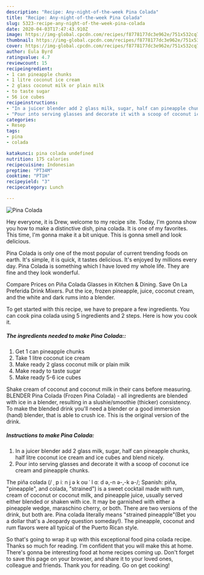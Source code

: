 ```yaml
---
description: "Recipe: Any-night-of-the-week Pina Colada"
title: "Recipe: Any-night-of-the-week Pina Colada"
slug: 5323-recipe-any-night-of-the-week-pina-colada
date: 2020-04-03T17:47:43.910Z
image: https://img-global.cpcdn.com/recipes/f8778177dc3e962e/751x532cq70/pina-colada-recipe-main-photo.jpg
thumbnail: https://img-global.cpcdn.com/recipes/f8778177dc3e962e/751x532cq70/pina-colada-recipe-main-photo.jpg
cover: https://img-global.cpcdn.com/recipes/f8778177dc3e962e/751x532cq70/pina-colada-recipe-main-photo.jpg
author: Eula Byrd
ratingvalue: 4.7
reviewcount: 15
recipeingredient:
- 1 can pineapple chunks
- 1 litre coconut ice cream
- 2 glass coconut milk or plain milk
- to taste sugar
- 56 ice cubes
recipeinstructions:
- "In a juicer blender add 2 glass milk, sugar, half can pineapple chunks, half litre coconut ice cream and ice cubes and blend nicely."
- "Pour into serving glasses and decorate it with a scoop of coconut ice cream and pineapple chunks."
categories:
- Resep
tags:
- pina
- colada

katakunci: pina colada undefined
nutrition: 175 calories
recipecuisine: Indonesian
preptime: "PT34M"
cooktime: "PT1H"
recipeyield: "3"
recipecategory: Lunch

---
```



![Pina Colada](https://img-global.cpcdn.com/recipes/f8778177dc3e962e/751x532cq70/pina-colada-recipe-main-photo.jpg)

Hey everyone, it is Drew, welcome to my recipe site. Today, I'm gonna show you how to make a distinctive dish, pina colada. It is one of my favorites. This time, I'm gonna make it a bit unique. This is gonna smell and look delicious.

Pina Colada is only one of the most popular of current trending foods on earth. It's simple, it is quick, it tastes delicious. It's enjoyed by millions every day. Pina Colada is something which I have loved my whole life. They are fine and they look wonderful.

Compare Prices on Piña Colada Glasses in Kitchen &amp; Dining. Save On La Preferida Drink Mixers. Put the ice, frozen pineapple, juice, coconut cream, and the white and dark rums into a blender.


To get started with this recipe, we have to prepare a few ingredients. You can cook pina colada using 5 ingredients and 2 steps. Here is how you cook it.

##### The ingredients needed to make Pina Colada::

1. Get 1 can pineapple chunks
1. Take 1 litre coconut ice cream
1. Make ready 2 glass coconut milk or plain milk
1. Make ready to taste sugar
1. Make ready 5-6 ice cubes


Shake cream of coconut and coconut milk in their cans before measuring. BLENDER Pina Colada (Frozen Pina Colada) - all ingredients are blended with ice in a blender, resulting in a slushie/smoothie (thicker) consistency. To make the blended drink you&#39;ll need a blender or a good immersion (hand) blender, that is able to crush ice. This is the original version of the drink. 

##### Instructions to make Pina Colada:

1. In a juicer blender add 2 glass milk, sugar, half can pineapple chunks, half litre coconut ice cream and ice cubes and blend nicely.
1. Pour into serving glasses and decorate it with a scoop of coconut ice cream and pineapple chunks.


The piña colada (/ ˌ p iː n j ə k oʊ ˈ l ɑː d ə,-n ə-,-k ə-/; Spanish: piña, &#34;pineapple&#34;, and colada, &#34;strained&#34;) is a sweet cocktail made with rum, cream of coconut or coconut milk, and pineapple juice, usually served either blended or shaken with ice. It may be garnished with either a pineapple wedge, maraschino cherry, or both. There are two versions of the drink, but both are. Pina colada literally means &#34;strained pineapple&#34;(Bet you a dollar that&#39;s a Jeopardy question someday!). The pineapple, coconut and rum flavors were all typical of the Puerto Rican style. 

So that's going to wrap it up with this exceptional food pina colada recipe. Thanks so much for reading. I'm confident that you will make this at home. There's gonna be interesting food at home recipes coming up. Don't forget to save this page on your browser, and share it to your loved ones, colleague and friends. Thank you for reading. Go on get cooking!

